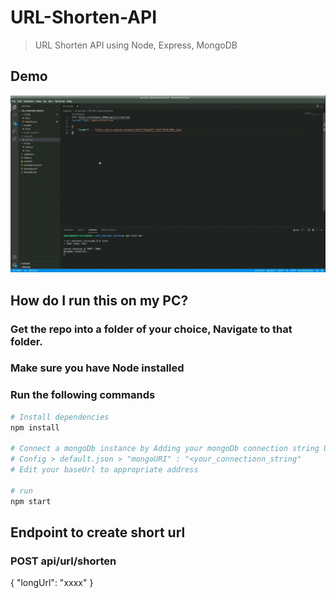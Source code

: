# URL-Shorten-API
> URL Shorten API using Node, Express, MongoDB

## Demo
![Demo Gif](https://raw.githubusercontent.com/ankitkgiri/URL-Shorten-API/main/Demo.gif)
## How do I run this on my PC?
### Get the repo into a folder of your choice, Navigate to that folder.
### Make sure you have Node installed 
### Run the following commands
```bash
# Install dependencies
npm install

# Connect a mongoDb instance by Adding your mongoDb connection string URI
# Config > default.json > "mongoURI" : "<your_connectionn_string"
# Edit your baseUrl to appropriate address

# run
npm start
```
## Endpoint to create short url

### POST api/url/shorten

{ "longUrl": "xxxx" }


